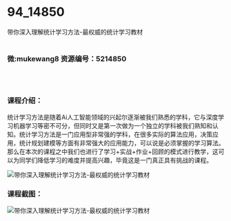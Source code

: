 # 94_14850
带你深入理解统计学习方法-最权威的统计学习教材
<br/></br>
<h3>微:mukewang8 资源编号：5214850</h3>
<br/></br>
<h3>课程介绍：</h3>
<p><a title="查看与 统计学习 相关的文章" target="_blank">统计学习</a>方法是随着Ai人工智能领域的兴起尔逐渐被我们熟悉的学科，它与深度学习机器学习等密不可分，但同时又是第一次做为一个独立的学科被我们熟知和认知。<a title="查看与 统计学习 相关的文章" target="_blank">统计学习</a>方法是一门应用型非常强的学科，在很多实际的算法应用，决策应用，统计规划建模等方面有非常强大的应用能力，可以说是必须掌握的学习算法。那么在本次的课程之中我们也进行了学习+实战+作业+回顾的模式进行教学，这可以为同学们降低学习的难度并提高兴趣，毕竟这是一门真正具有挑战的课程。</p>
<p><img src="https://www.ko996.com/wp-content/uploads/img/2020/08/1-37-300x177.png" alt="带你深入理解统计学习方法-最权威的统计学习教材"></p>
<div class="info-desc">
<h3>课程截图：</h3>
<p><img src="https://www.ko996.com/wp-content/uploads/img/2020/08/2-35.png" alt="带你深入理解统计学习方法-最权威的统计学习教材"></p>


			
</div>
